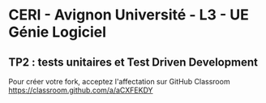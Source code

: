 # CERI - Avignon Université - L3 - UE Génie Logiciel

## TP2 : tests unitaires et Test Driven Development


Pour créer votre fork, acceptez l'affectation sur GitHub Classroom https://classroom.github.com/a/aCXFEKDY
